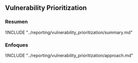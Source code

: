 ## Vulnerability Prioritization

### Resumen

!INCLUDE "../reporting/vulnerability_prioritization/summary.md"

### Enfoques

!INCLUDE "../reporting/vulnerability_prioritization/approach.md"
